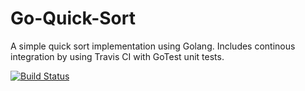 # Go-Quick-Sort
A simple quick sort implementation using Golang. Includes continous integration by using Travis CI with GoTest unit tests.

[![Build Status](https://travis-ci.org/noah-mcaulay/Go-Quick-Sort.svg?branch=master)](https://travis-ci.org/noah-mcaulay/Go-Quick-Sort)
